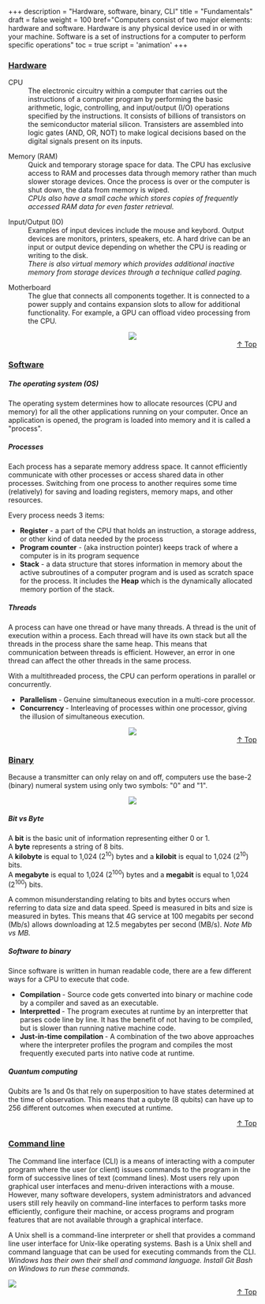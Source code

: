 +++
description = "Hardware, software, binary, CLI"
title = "Fundamentals"
draft = false
weight = 100
bref="Computers consist of two major elements: hardware and software. Hardware is any physical device used in or with your machine. Software is a set of instructions for a computer to perform specific operations"
toc = true
script = 'animation'
+++

<h3 class="section-head" id="h-Section1"><a href="#h-Section1">Hardware</a></h3>
  <div class="example">
    <dl>
      <dt>CPU</dt>
      <dd>The electronic circuitry within a computer that carries out the instructions of a computer program by performing the basic arithmetic, logic, controlling, and input/output (I/O) operations specified by the instructions. It consists of billions of transistors on the semiconductor material silicon. Transisters are assembled into logic gates (AND, OR, NOT) to make logical decisions based on the digital signals present on its inputs. </dd>
    </dl>
    <dl>
      <dt>Memory (RAM)</dt>
      <dd>Quick and temporary storage space for data. The CPU has exclusive access to RAM and processes data through memory rather than much slower storage devices. Once the process is over or the computer is shut down, the data from memory is wiped.
      <br/><i> CPUs also have a small cache which stores copies of frequently accessed RAM data for even faster retrieval. </i></dd>
    </dl>
    <dl>
      <dt>Input/Output (IO)</dt>
      <dd>Examples of input devices include the mouse and keybord. Output devices are monitors, printers, speakers, etc. A hard drive can be an input or output device depending on whether the CPU is reading or writing to the disk.
      <br/><i> There is also virtual memory which provides additional inactive memory from storage devices through a technique called paging. </i></dd>
    </dl>
    <dl>
      <dt>Motherboard</dt>
      <dd>The glue that connects all components together. It is connected to a power supply and contains expansion slots to allow for additional functionality. For example, a GPU can offload video processing from the CPU. </dd>
    </dl>
    <div style="text-align:center">
      <img src="https://www.javascripter.co/img/basics/hardware.gif">
    </div>
  </div>
<div style="text-align:right"> <a href="#top">&#8593; Top</a></div>

<h3 class="section-head" id="h-Section2"><a href="#h-Section2">Software</a></h3>
  <div class="example">
    <h5>The operating system (OS)</h5>
    <p>The operating system determines how to allocate resources (CPU and memory) for all the other applications running on your computer. Once an application is opened, the program is loaded into memory and it is called a "process".</p>
    <h5>Processes</h5>
    <p>Each process has a separate memory address space. It cannot efficiently communicate with other processes or access shared data in other processes. Switching from one process to another requires some time (relatively) for saving and loading registers, memory maps, and other resources.</p>
    <p>Every process needs 3 items:</p>
    <ul>
      <li><b>Register</b> - a part of the CPU that holds an instruction, a storage address, or other kind of data needed by the process</li>
      <li><b>Program counter</b> - (aka instruction pointer) keeps track of where a computer is in its program sequence</li>
      <li><b>Stack</b> - a data structure that stores information in memory about the active subroutines of a computer program and is used as scratch space for the process. It includes the <b>Heap</b> which is the dynamically allocated memory portion of the stack.</li>
    </ul>
    <h5>Threads</h5>
    <p>A process can have one thread or have many threads. A thread is the unit of execution within a process. Each thread will have its own stack but all the threads in the process share the same heap. This means that communication between threads is efficient. However, an error in one thread can affect the other threads in the same process.</p>
    <p>With a multithreaded process, the CPU can perform operations in parallel or concurrently.</p>
    <ul>
      <li><b>Parallelism </b> - Genuine simultaneous execution in a multi-core processor.</li>
      <li><b>Concurrency </b> - Interleaving of processes within one processor, giving the illusion of simultaneous execution.</li>
    </ul>
    <div style="text-align:center">
      <img src="https://www.javascripter.co/img/basics/threads.png">
    </div>
  </div>

  <div style="text-align:right"> <a href="#top">&#8593; Top</a></div>

<h3 class="section-head" id="h-Section3"><a href="#h-Section3">Binary</a></h3>
  <div class="example">
    <p>Because a transmitter can only relay on and off, computers use the base-2 (binary) numeral system using only two symbols: "0" and "1".</p>
    <div style="text-align:center">
      <img src="https://www.javascripter.co/img/basics/binary.png">
    </div>
    <h5>Bit vs Byte</h5>
    <p>A <b>bit</b> is the basic unit of information representing either 0 or 1. <br/>
    A <b>byte</b> represents a string of 8 bits.<br/>
    A <b>kilobyte</b> is equal to 1,024 (2<sup>10</sup>) bytes and a <b>kilobit</b> is equal to 1,024 (2<sup>10</sup>) bits.<br/>
    A <b>megabyte</b> is equal to 1,024 (2<sup>100</sup>) bytes and a <b>megabit</b> is equal to 1,024 (2<sup>100</sup>) bits.<br/>
    </p>
    <p>A common misunderstanding relating to bits and bytes occurs when referring to data size and data speed. Speed is measured in bits and size is measured in bytes. This means that 4G service at 100 megabits per second (Mb/s) allows downloading at 12.5 megabytes per second (MB/s). <i>Note Mb vs MB.</i> </p>
    <h5>Software to binary</h5>
    <p>Since software is written in human readable code, there are a few different ways for a CPU to execute that code.</p>
    <ul>
      <li><b>Compilation </b> - Source code gets converted into binary or machine code by a compiler and saved as an executable.</li>
      <li><b>Interpretted </b> - The program executes at runtime by an interpretter that parses code line by line. It has the benefit of not having to be compiled, but is slower than running native machine code.</li>
      <li><b>Just-in-time compilation </b> - A combination of the two above approaches where the interpreter profiles the program and compiles the most frequently executed parts into native code at runtime.</li>
    </ul>
    <h5>Quantum computing</h5>
    <p>Qubits are 1s and 0s that rely on superposition to have states determined at the time of observation. This means that a qubyte (8 qubits) can have up to 256 different outcomes when executed at runtime.</p>
  </div>
  <div style="text-align:right"> <a href="#top">&#8593; Top</a></div>

  <h3 class="section-head" id="h-Section4"><a href="#h-Section4">Command line</a></h3>
  <div class="example">
    <p>The Command line interface (CLI) is a means of interacting with a computer program where the user (or client) issues commands to the program in the form of successive lines of text (command lines). Most users rely upon graphical user interfaces and menu-driven interactions with a mouse. However, many software developers, system administrators and advanced users still rely heavily on command-line interfaces to perform tasks more efficiently, configure their machine, or access programs and program features that are not available through a graphical interface.</p>
    <p>A Unix shell is a command-line interpreter or shell that provides a command line user interface for Unix-like operating systems. Bash is a Unix shell and command language that can be used for executing commands from the CLI. <i> Windows has their own their shell and command language. Install Git Bash on Windows to run these commands.</i></p>
    <img src="https://www.javascripter.co/img/basics/cli.png">
  </div>
<div style="text-align:right"> <a href="#top">&#8593; Top</a></div>
